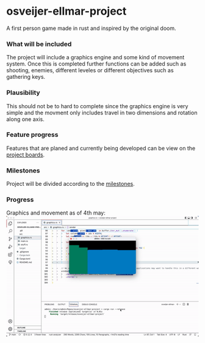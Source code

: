 # osveijer-ellmar-project
A first person game made in rust and inspired by the original doom.

### What will be included

The project will include a graphics engine and some kind of movement system. Once this is completed further functions can be added such as shooting, enemies, different leveles or different objectives such as gathering keys. 

### Plausibility

This should not be to hard to complete since the graphics engine is very simple and the movment only includes travel in two dimensions and rotation along one axis.

### Feature progress

Features that are planed and currently being developed can be view on the [project boards](https://github.com/INDAPlus21/osveijer-ellmar-project/projects/1?query=is%3Aopen+sort%3Aupdated-desc).

### Milestones

Project will be divided according to the [milestones](https://github.com/INDAPlus21/osveijer-ellmar-project/milestones).


### Progress
Graphics and movement as of 4th may:
![](img/ezgif.com-gif-maker.gif)
